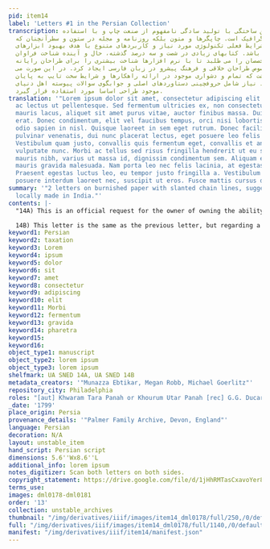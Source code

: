 ```yaml
---
pid: item14
label: 'Letters #1 in the Persian Collection'
transcription: لورم ایپسوم متن ساختگی با تولید سادگی نامفهوم از صنعت چاپ و با استفاده
  از طراحان گرافیک است. چاپگرها و متون بلکه روزنامه و مجله در ستون و سطرآنچنان که
  لازم است و برای شرایط فعلی تکنولوژی مورد نیاز و کاربردهای متنوع با هدف بهبود ابزارهای
  کاربردی می باشد. کتابهای زیادی در شصت و سه درصد گذشته، حال و آینده شناخت فراوان
  جامعه و متخصصان را می طلبد تا با نرم افزارها شناخت بیشتری را برای طراحان رایانه
  ای علی الخصوص طراحان خلاقی و فرهنگ پیشرو در زبان فارسی ایجاد کرد. در این صورت می
  توان امید داشت که تمام و دشواری موجود در ارائه راهکارها و شرایط سخت تایپ به پایان
  رسد وزمان مورد نیاز شامل حروفچینی دستاوردهای اصلی و جوابگوی سوالات پیوسته اهل دنیای
  موجود طراحی اساسا مورد استفاده قرار گیرد.
translation: '"Lorem ipsum dolor sit amet, consectetur adipiscing elit. Maecenas convallis
  ac lectus ut pellentesque. Sed fermentum ultricies ex, non consectetur lectus. Duis
  mauris lacus, aliquet sit amet purus vitae, auctor finibus massa. Duis ac lorem
  erat. Donec condimentum, elit vel faucibus tempus, orci nisi lobortis justo, a tristique
  odio sapien in nisl. Quisque laoreet in sem eget rutrum. Donec facilisis, urna in
  pulvinar venenatis, dui nunc placerat lectus, eget posuere leo felis nec massa.
  Vestibulum quam justo, convallis quis fermentum eget, convallis et ante. Proin a
  vulputate nunc. Morbi ac tellus sed risus fringilla hendrerit ut eu sem. Aliquam
  mauris nibh, varius ut massa id, dignissim condimentum sem. Aliquam eu tortor ultricies
  mauris gravida malesuada. Nam porta leo nec felis lacinia, at egestas ex sodales.
  Praesent egestas luctus leo, eu tempor justo fringilla a. Vestibulum leo ligula,
  posuere interdum laoreet nec, suscipit ut eros. Fusce mattis cursus dapibus."'
summary: '"2 letters on burnished paper with slanted chain lines, suggesting it was
  locally made in India."'
contents: |-
  "14A) This is an official request for the owner of owning the ability to collect taxation revenues in the parganah Shaahpur, which according to the letter had a revenue that was set at 39,000 rupees in 1799. This letter, at least judging from the seal, was written in 1779. The envelope addresses Ducarel as “Khudaavand-i na’amat, Khutb-ud-daulah,” which means “God of bounty, pole of governance” and was sent from Azimabad or modern-day Patnah. The letter, judging from the seal, was written by a man named Khwaram Tara Panah or Khourum Utar Panah. [Note, not written by any of Sharaf un-Nisa’s family as far as I can tell; this looks like a business letter intended only for Gerard Gustavus]

  14B) This letter is the same as the previous letter, but regarding a different parganah named Ghanapur (name uncertain)."
keyword1: Persian
keyword2: taxation
keyword3: Lorem
keyword4: ipsum
keyword5: dolor
keyword6: sit
keyword7: amet
keyword8: consectetur
keyword9: adipiscing
keyword10: elit
keyword11: Morbi
keyword12: fermentum
keyword13: gravida
keyword14: pharetra
keyword15:
keyword16:
object_type1: manuscript
object_type2: lorem ipsum
object_type3: lorem ipsum
shelfmark: UA SNED 14A, UA SNED 14B
metadata_creators: '"Munazza Ebtikar, Megan Robb, Michael Goerlitz"'
repository_city: Philadelphia
roles: "[aut] Khwaram Tara Panah or Khourum Utar Panah [rec] G.G. Ducarel"
_date: '1799'
place_origin: Persia
provenance_details: '"Palmer Family Archive, Devon, England"'
language: Persian
decoration: N/A
layout: unstable_item
hand_script: Persian script
dimensions: 5.6''Wx8.6''L
additional_info: lorem ipsum
notes_digitizer: Scan both letters on both sides.
copyright_statement: https://drive.google.com/file/d/1jHhRMTasCxavoYer89Wn8_Xn65nL0sW0/view?usp=sharing
terms_use:
images: dml0178-dml0181
order: '13'
collection: unstable_archives
thumbnail: "/img/derivatives/iiif/images/item14_dml0178/full/250,/0/default.jpg"
full: "/img/derivatives/iiif/images/item14_dml0178/full/1140,/0/default.jpg"
manifest: "/img/derivatives/iiif/item14/manifest.json"
---
```

